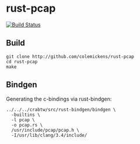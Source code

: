 rust-pcap
=========

[![Build Status](https://secure.travis-ci.org/colemickens/rust-pcap.png)](http://travis-ci.org/colemickens/rust-pcap)

Build
-----

```shell
git clone http://github.com/colemickens/rust-pcap
cd rust-pcap
make
```

Bindgen
-------

Generating the c-bindings via rust-bindgen:

```shell
../../../crabtw/src/rust-bindgen/bindgen \
  -builtins \
  -l pcap \
  -o pcap.rs \
  /usr/include/pcap/pcap.h \
  -I/usr/lib/clang/3.4/include/
```
